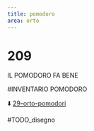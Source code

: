 ```yaml
---
title: pomodoro
area: orto
---
```

# 209
IL POMODORO FA BENE

#INVENTARIO POMODORO

⬇️ [29-orto-pomodori](29-orto-pomodori.md)

#TODO_disegno